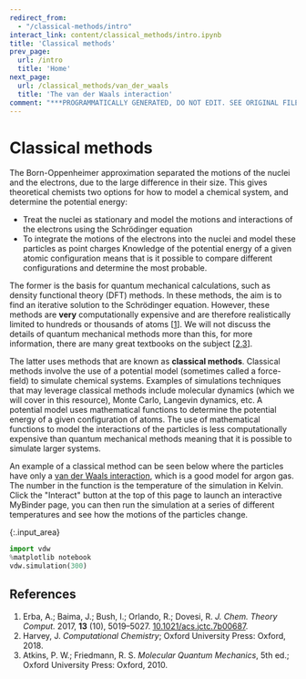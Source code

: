 ```yaml
---
redirect_from:
  - "/classical-methods/intro"
interact_link: content/classical_methods/intro.ipynb
title: 'Classical methods'
prev_page:
  url: /intro
  title: 'Home'
next_page:
  url: /classical_methods/van_der_waals
  title: 'The van der Waals interaction'
comment: "***PROGRAMMATICALLY GENERATED, DO NOT EDIT. SEE ORIGINAL FILES IN /content***"
---
```


# Classical methods

The Born-Oppenheimer approximation separated the motions of the nuclei and the electrons, due to the large difference in their size.
This gives theoretical chemists two options for how to model a chemical system, and determine the potential energy: 
- Treat the nuclei as stationary and model the motions and interactions of the electrons using the Schrödinger equation
- To integrate the motions of the electrons into the nuclei and model these particles as point charges
Knowledge of the potential energy of a given atomic configuration means that is it possible to compare different configurations and determine the most probable. 

The former is the basis for quantum mechanical calculations, such as density functional theory (DFT) methods. 
In these methods, the aim is to find an iterative solution to the Schrödinger equation. 
However, these methods are **very** computationally expensive and are therefore realistically limited to hundreds or thousands of atoms [[1](#References)]. 
We will not discuss the details of quantum mechanical methods more than this, for more information, there are many great textbooks on the subject [[2,3](#References)]. 

The latter uses methods that are known as **classical methods**.
Classical methods involve the use of a potential model (sometimes called a force-field) to simulate chemical systems. 
Examples of simulations techniques that may leverage classical methods include molecular dynamics (which we will cover in this resource), Monte Carlo, Langevin dynamics, etc.
A potential model uses mathematical functions to determine the potential energy of a given configuration of atoms. 
The use of mathematical functions to model the interactions of the particles is less computationally expensive than quantum mechanical methods meaning that it is possible to simulate larger systems. 

An example of a classical method can be seen below where the particles have only a [van der Waals interaction](https://en.wikipedia.org/wiki/Van_der_Waals_force), which is a good model for argon gas.
The number in the function is the temperature of the simulation in Kelvin. 
Click the "Interact" button at the top of this page to launch an interactive MyBinder page, you can then run the simulation at a series of different temperatures and see how the motions of the particles change. 



{:.input_area}
```python
import vdw
%matplotlib notebook
vdw.simulation(300)
```


## References

1. Erba, A.; Baima, J.; Bush, I.; Orlando, R.; Dovesi, R. *J. Chem. Theory Comput.* 2017, **13** (10), 5019–5027. [10.1021/acs.jctc.7b00687](https://doi.org/10.1021/acs.jctc.7b00687).
2. Harvey, J. *Computational Chemistry*; Oxford University Press: Oxford, 2018.
3. Atkins, P. W.; Friedmann, R. S. *Molecular Quantum Mechanics*, 5th ed.; Oxford University Press: Oxford, 2010.
